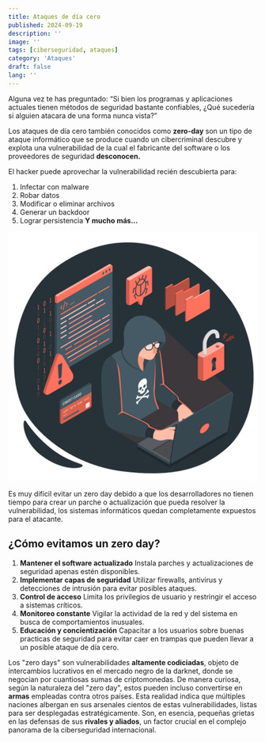 ```yaml
---
title: Ataques de día cero
published: 2024-09-19
description: ''
image: ''
tags: [ciberseguridad, ataques]
category: 'Ataques'
draft: false 
lang: ''
---
```


Alguna vez te has preguntado: “Si bien los programas y aplicaciones actuales tienen métodos de seguridad bastante confiables, ¿Qué sucedería si alguien atacara de una forma nunca vista?”

Los ataques de día cero también conocidos como **zero-day** son un tipo de ataque informático que se produce cuando un cibercriminal descubre y explota una vulnerabilidad de la cual el fabricante del software o los proveedores de seguridad **desconocen.**

El hacker puede aprovechar la vulnerabilidad recién descubierta para:

1. Infectar con malware
2. Robar datos 
3. Modificar o eliminar archivos
4. Generar un backdoor
5. Lograr persistencia
**Y mucho más...** 

![a1](img/Hacker-amico.png)

Es muy difícil evitar un zero day debido a que los desarrolladores no tienen tiempo para crear un parche o actualización que pueda resolver la vulnerabilidad, los sistemas informáticos quedan completamente expuestos para el atacante.

## ¿Cómo evitamos un zero day?

1. **Mantener el software actualizado**
Instala parches y actualizaciones de seguridad apenas estén disponibles.
2. **Implementar capas de seguridad**
Utilizar firewalls, antivirus y detecciones de intrusión para evitar posibles ataques.
3. **Control de acceso**
Limita los privilegios de usuario y restringir el acceso a sistemas críticos.
4. **Monitoreo constante**
Vigilar la actividad de la red y del sistema en busca de comportamientos inusuales.
5. **Educación y concientización**
Capacitar a los usuarios sobre buenas practicas de seguridad para evitar caer en trampas que pueden llevar a un posible ataque de día cero.

Los "zero days" son vulnerabilidades **altamente codiciadas**, objeto de intercambios lucrativos en el mercado negro de la darknet, donde se negocian por cuantiosas sumas de criptomonedas. 
De manera curiosa, según la naturaleza del "zero day", estos pueden incluso convertirse en **armas** empleadas contra otros países. Esta realidad indica que múltiples naciones albergan en sus arsenales cientos de estas vulnerabilidades, listas para ser desplegadas estratégicamente. Son, en esencia, pequeñas grietas en las defensas de sus **rivales y aliados**, un factor crucial en el complejo panorama de la ciberseguridad internacional.
